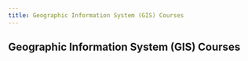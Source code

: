 ```yaml
---
title: Geographic Information System (GIS) Courses
---
```


<article class="prose">

# Geographic Information System (GIS) Courses

</article>
